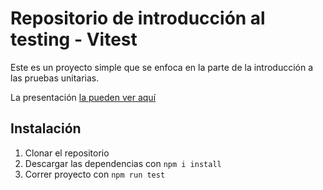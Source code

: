 # Repositorio de introducción al testing - Vitest

Este es un proyecto simple que se enfoca en la parte de la introducción a las pruebas unitarias.

La presentación [la pueden ver aquí](https://www.canva.com/design/DAF6n9JBNoY/kIwNFJLCsXmOr3HrUaTSEw/view?utm_content=DAF6n9JBNoY&utm_campaign=designshare&utm_medium=link&utm_source=editor)

## Instalación
1. Clonar el repositorio
2. Descargar las dependencias con `npm i install`
3. Correr proyecto con `npm run test`